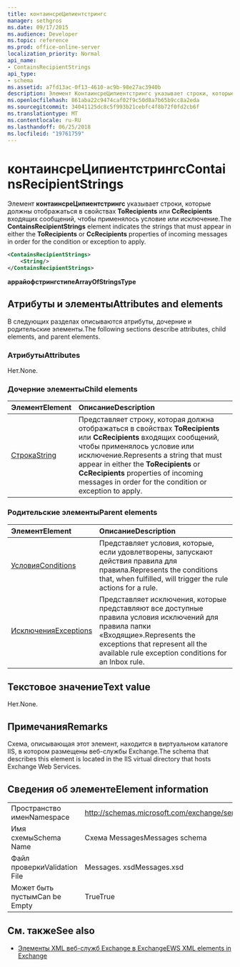 ```yaml
---
title: контаинсреЦипиентстрингс
manager: sethgros
ms.date: 09/17/2015
ms.audience: Developer
ms.topic: reference
ms.prod: office-online-server
localization_priority: Normal
api_name:
- ContainsRecipientStrings
api_type:
- schema
ms.assetid: a7fd13ac-0f13-4610-ac9b-98e27ac3940b
description: Элемент КонтаинсреЦипиентстрингс указывает строки, которые должны отображаться в свойствах ToRecipients или CcRecipients входящих сообщений, чтобы применялось условие или исключение.
ms.openlocfilehash: 861aba22c9474caf02f9c50d8a7b65b9cc8a2eda
ms.sourcegitcommit: 34041125dc8c5f993b21cebfc4f8b72f0fd2cb6f
ms.translationtype: MT
ms.contentlocale: ru-RU
ms.lasthandoff: 06/25/2018
ms.locfileid: "19761759"
---
```

# <a name="containsrecipientstrings"></a><span data-ttu-id="42dc4-103">контаинсреЦипиентстрингс</span><span class="sxs-lookup"><span data-stu-id="42dc4-103">ContainsRecipientStrings</span></span>

<span data-ttu-id="42dc4-104">Элемент **контаинсреЦипиентстрингс** указывает строки, которые должны отображаться в свойствах **ToRecipients** или **CcRecipients** входящих сообщений, чтобы применялось условие или исключение.</span><span class="sxs-lookup"><span data-stu-id="42dc4-104">The **ContainsRecipientStrings** element indicates the strings that must appear in either the **ToRecipients** or **CcRecipients** properties of incoming messages in order for the condition or exception to apply.</span></span> 
  
```XML
<ContainsRecipientStrings>
    <String/>
</ContainsRecipientStrings>
```

 <span data-ttu-id="42dc4-105">**аррайофстрингстипе**</span><span class="sxs-lookup"><span data-stu-id="42dc4-105">**ArrayOfStringsType**</span></span>
## <a name="attributes-and-elements"></a><span data-ttu-id="42dc4-106">Атрибуты и элементы</span><span class="sxs-lookup"><span data-stu-id="42dc4-106">Attributes and elements</span></span>

<span data-ttu-id="42dc4-107">В следующих разделах описываются атрибуты, дочерние и родительские элементы.</span><span class="sxs-lookup"><span data-stu-id="42dc4-107">The following sections describe attributes, child elements, and parent elements.</span></span>
  
### <a name="attributes"></a><span data-ttu-id="42dc4-108">Атрибуты</span><span class="sxs-lookup"><span data-stu-id="42dc4-108">Attributes</span></span>

<span data-ttu-id="42dc4-109">Нет.</span><span class="sxs-lookup"><span data-stu-id="42dc4-109">None.</span></span>
  
### <a name="child-elements"></a><span data-ttu-id="42dc4-110">Дочерние элементы</span><span class="sxs-lookup"><span data-stu-id="42dc4-110">Child elements</span></span>

|<span data-ttu-id="42dc4-111">**Элемент**</span><span class="sxs-lookup"><span data-stu-id="42dc4-111">**Element**</span></span>|<span data-ttu-id="42dc4-112">**Описание**</span><span class="sxs-lookup"><span data-stu-id="42dc4-112">**Description**</span></span>|
|:-----|:-----|
|[<span data-ttu-id="42dc4-113">Строка</span><span class="sxs-lookup"><span data-stu-id="42dc4-113">String</span></span>](string.md) <br/> |<span data-ttu-id="42dc4-114">Представляет строку, которая должна отображаться в свойствах **ToRecipients** или **CcRecipients** входящих сообщений, чтобы применялось условие или исключение.</span><span class="sxs-lookup"><span data-stu-id="42dc4-114">Represents a string that must appear in either the **ToRecipients** or **CcRecipients** properties of incoming messages in order for the condition or exception to apply.</span></span>  <br/> |
   
### <a name="parent-elements"></a><span data-ttu-id="42dc4-115">Родительские элементы</span><span class="sxs-lookup"><span data-stu-id="42dc4-115">Parent elements</span></span>

|<span data-ttu-id="42dc4-116">**Элемент**</span><span class="sxs-lookup"><span data-stu-id="42dc4-116">**Element**</span></span>|<span data-ttu-id="42dc4-117">**Описание**</span><span class="sxs-lookup"><span data-stu-id="42dc4-117">**Description**</span></span>|
|:-----|:-----|
|[<span data-ttu-id="42dc4-118">Условия</span><span class="sxs-lookup"><span data-stu-id="42dc4-118">Conditions</span></span>](conditions.md) <br/> |<span data-ttu-id="42dc4-119">Представляет условия, которые, если удовлетворены, запускают действия правила для правила.</span><span class="sxs-lookup"><span data-stu-id="42dc4-119">Represents the conditions that, when fulfilled, will trigger the rule actions for a rule.</span></span>  <br/> |
|[<span data-ttu-id="42dc4-120">Исключения</span><span class="sxs-lookup"><span data-stu-id="42dc4-120">Exceptions</span></span>](exceptions.md) <br/> |<span data-ttu-id="42dc4-121">Представляет исключения, которые представляют все доступные правила условия исключений для правила папки «Входящие».</span><span class="sxs-lookup"><span data-stu-id="42dc4-121">Represents the exceptions that represent all the available rule exception conditions for an Inbox rule.</span></span>  <br/> |
   
## <a name="text-value"></a><span data-ttu-id="42dc4-122">Текстовое значение</span><span class="sxs-lookup"><span data-stu-id="42dc4-122">Text value</span></span>

<span data-ttu-id="42dc4-123">Нет.</span><span class="sxs-lookup"><span data-stu-id="42dc4-123">None.</span></span>
  
## <a name="remarks"></a><span data-ttu-id="42dc4-124">Примечания</span><span class="sxs-lookup"><span data-stu-id="42dc4-124">Remarks</span></span>

<span data-ttu-id="42dc4-125">Схема, описывающая этот элемент, находится в виртуальном каталоге IIS, в котором размещены веб-службы Exchange.</span><span class="sxs-lookup"><span data-stu-id="42dc4-125">The schema that describes this element is located in the IIS virtual directory that hosts Exchange Web Services.</span></span>
  
## <a name="element-information"></a><span data-ttu-id="42dc4-126">Сведения об элементе</span><span class="sxs-lookup"><span data-stu-id="42dc4-126">Element information</span></span>

|||
|:-----|:-----|
|<span data-ttu-id="42dc4-127">Пространство имен</span><span class="sxs-lookup"><span data-stu-id="42dc4-127">Namespace</span></span>  <br/> |http://schemas.microsoft.com/exchange/services/2006/messages  <br/> |
|<span data-ttu-id="42dc4-128">Имя схемы</span><span class="sxs-lookup"><span data-stu-id="42dc4-128">Schema Name</span></span>  <br/> |<span data-ttu-id="42dc4-129">Схема Messages</span><span class="sxs-lookup"><span data-stu-id="42dc4-129">Messages schema</span></span>  <br/> |
|<span data-ttu-id="42dc4-130">Файл проверки</span><span class="sxs-lookup"><span data-stu-id="42dc4-130">Validation File</span></span>  <br/> |<span data-ttu-id="42dc4-131">Messages. xsd</span><span class="sxs-lookup"><span data-stu-id="42dc4-131">Messages.xsd</span></span>  <br/> |
|<span data-ttu-id="42dc4-132">Может быть пустым</span><span class="sxs-lookup"><span data-stu-id="42dc4-132">Can be Empty</span></span>  <br/> |<span data-ttu-id="42dc4-133">True</span><span class="sxs-lookup"><span data-stu-id="42dc4-133">True</span></span>  <br/> |
   
## <a name="see-also"></a><span data-ttu-id="42dc4-134">См. также</span><span class="sxs-lookup"><span data-stu-id="42dc4-134">See also</span></span>



- [<span data-ttu-id="42dc4-135">Элементы XML веб-служб Exchange в Exchange</span><span class="sxs-lookup"><span data-stu-id="42dc4-135">EWS XML elements in Exchange</span></span>](ews-xml-elements-in-exchange.md)

